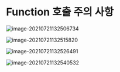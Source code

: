 # Function 호출 주의 사항

![image-20210721132506734](C:\Users\tmddu\AppData\Roaming\Typora\typora-user-images\image-20210721132506734.png)

![image-20210721132515820](C:\Users\tmddu\AppData\Roaming\Typora\typora-user-images\image-20210721132515820.png)





![image-20210721132526491](C:\Users\tmddu\AppData\Roaming\Typora\typora-user-images\image-20210721132526491.png)

![image-20210721132540532](C:\Users\tmddu\AppData\Roaming\Typora\typora-user-images\image-20210721132540532.png)